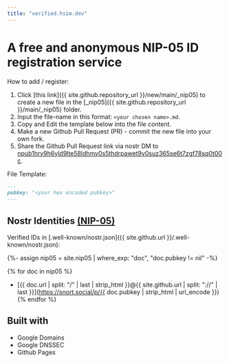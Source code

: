 ```yaml
---
title: "verified.hsim.dev"
---
```

# A free and anonymous NIP-05 ID registration service

How to add / register:
1. Click [this link]({{ site.github.repository_url }}/new/main/_nip05) to create a new file in the [_nip05]({{ site.github.repository_url }}/main/_nip05) folder.
1. Input the file-name in this format: `<your chosen name>.md`.
1. Copy and Edit the template below into the file content.
1. Make a new Github Pull Request (PR) - commit the new file into your own fork.
1. Share the Github Pull Request link via nostr DM to [npub1hry9h6yld9lte58ldhmv0s5thdrpawet9v0suz365se6t7zgf78sq0t00c](https://dsh.re/a9ff9).

File Template:
```md
---
pubkey: "<your hex encoded pubkey>"
---
```


## Nostr Identities [(NIP-05)](https://metadata.nostr.com/)

Verified IDs in [.well-known/nostr.json]({{ site.github.url }}/.well-known/nostr.json):

{%- assign nip05 = site.nip05 | where_exp: "doc", "doc.pubkey != nil" -%}

{% for doc in nip05 %}
  * [{{ doc.url | split: "/" | last | strip_html }}@{{ site.github.url | split: "://" | last }}](https://snort.social/p/{{ doc.pubkey | strip_html | url_encode }})
{% endfor %}


## Built with
- Google Domains
- Google DNSSEC
- Github Pages
